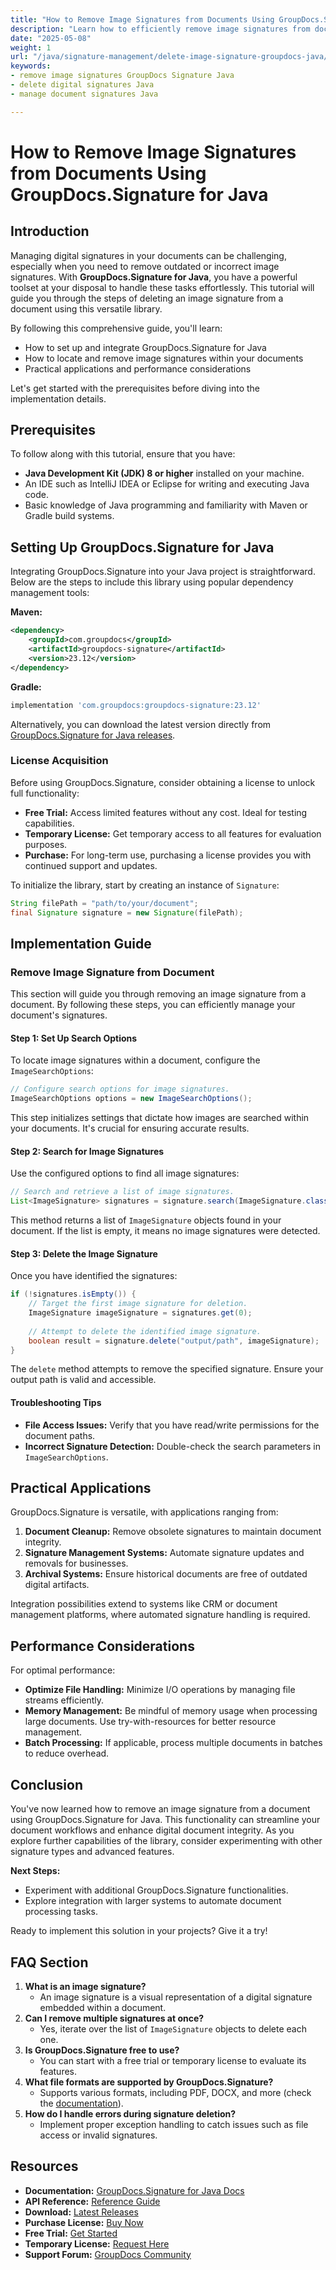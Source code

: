 ```yaml
---
title: "How to Remove Image Signatures from Documents Using GroupDocs.Signature for Java"
description: "Learn how to efficiently remove image signatures from documents using GroupDocs.Signature for Java with this step-by-step guide."
date: "2025-05-08"
weight: 1
url: "/java/signature-management/delete-image-signature-groupdocs-java/"
keywords:
- remove image signatures GroupDocs Signature Java
- delete digital signatures Java
- manage document signatures Java

---
```



# How to Remove Image Signatures from Documents Using GroupDocs.Signature for Java

## Introduction

Managing digital signatures in your documents can be challenging, especially when you need to remove outdated or incorrect image signatures. With **GroupDocs.Signature for Java**, you have a powerful toolset at your disposal to handle these tasks effortlessly. This tutorial will guide you through the steps of deleting an image signature from a document using this versatile library.

By following this comprehensive guide, you'll learn:
- How to set up and integrate GroupDocs.Signature for Java
- How to locate and remove image signatures within your documents
- Practical applications and performance considerations

Let's get started with the prerequisites before diving into the implementation details.

## Prerequisites

To follow along with this tutorial, ensure that you have:
- **Java Development Kit (JDK) 8 or higher** installed on your machine.
- An IDE such as IntelliJ IDEA or Eclipse for writing and executing Java code.
- Basic knowledge of Java programming and familiarity with Maven or Gradle build systems.

## Setting Up GroupDocs.Signature for Java

Integrating GroupDocs.Signature into your Java project is straightforward. Below are the steps to include this library using popular dependency management tools:

**Maven:**
```xml
<dependency>
    <groupId>com.groupdocs</groupId>
    <artifactId>groupdocs-signature</artifactId>
    <version>23.12</version>
</dependency>
```

**Gradle:**
```gradle
implementation 'com.groupdocs:groupdocs-signature:23.12'
```

Alternatively, you can download the latest version directly from [GroupDocs.Signature for Java releases](https://releases.groupdocs.com/signature/java/).

### License Acquisition

Before using GroupDocs.Signature, consider obtaining a license to unlock full functionality:
- **Free Trial:** Access limited features without any cost. Ideal for testing capabilities.
- **Temporary License:** Get temporary access to all features for evaluation purposes.
- **Purchase:** For long-term use, purchasing a license provides you with continued support and updates.

To initialize the library, start by creating an instance of `Signature`:
```java
String filePath = "path/to/your/document";
final Signature signature = new Signature(filePath);
```

## Implementation Guide

### Remove Image Signature from Document

This section will guide you through removing an image signature from a document. By following these steps, you can efficiently manage your document's signatures.

#### Step 1: Set Up Search Options

To locate image signatures within a document, configure the `ImageSearchOptions`:
```java
// Configure search options for image signatures.
ImageSearchOptions options = new ImageSearchOptions();
```
This step initializes settings that dictate how images are searched within your documents. It's crucial for ensuring accurate results.

#### Step 2: Search for Image Signatures

Use the configured options to find all image signatures:
```java
// Search and retrieve a list of image signatures.
List<ImageSignature> signatures = signature.search(ImageSignature.class, options);
```
This method returns a list of `ImageSignature` objects found in your document. If the list is empty, it means no image signatures were detected.

#### Step 3: Delete the Image Signature

Once you have identified the signatures:
```java
if (!signatures.isEmpty()) {
    // Target the first image signature for deletion.
    ImageSignature imageSignature = signatures.get(0);
    
    // Attempt to delete the identified image signature.
    boolean result = signature.delete("output/path", imageSignature);
}
```
The `delete` method attempts to remove the specified signature. Ensure your output path is valid and accessible.

#### Troubleshooting Tips
- **File Access Issues:** Verify that you have read/write permissions for the document paths.
- **Incorrect Signature Detection:** Double-check the search parameters in `ImageSearchOptions`.

## Practical Applications

GroupDocs.Signature is versatile, with applications ranging from:
1. **Document Cleanup:** Remove obsolete signatures to maintain document integrity.
2. **Signature Management Systems:** Automate signature updates and removals for businesses.
3. **Archival Systems:** Ensure historical documents are free of outdated digital artifacts.

Integration possibilities extend to systems like CRM or document management platforms, where automated signature handling is required.

## Performance Considerations

For optimal performance:
- **Optimize File Handling:** Minimize I/O operations by managing file streams efficiently.
- **Memory Management:** Be mindful of memory usage when processing large documents. Use try-with-resources for better resource management.
- **Batch Processing:** If applicable, process multiple documents in batches to reduce overhead.

## Conclusion

You've now learned how to remove an image signature from a document using GroupDocs.Signature for Java. This functionality can streamline your document workflows and enhance digital document integrity. As you explore further capabilities of the library, consider experimenting with other signature types and advanced features.

**Next Steps:**
- Experiment with additional GroupDocs.Signature functionalities.
- Explore integration with larger systems to automate document processing tasks.

Ready to implement this solution in your projects? Give it a try!

## FAQ Section

1. **What is an image signature?**
   - An image signature is a visual representation of a digital signature embedded within a document.
2. **Can I remove multiple signatures at once?**
   - Yes, iterate over the list of `ImageSignature` objects to delete each one.
3. **Is GroupDocs.Signature free to use?**
   - You can start with a free trial or temporary license to evaluate its features.
4. **What file formats are supported by GroupDocs.Signature?**
   - Supports various formats, including PDF, DOCX, and more (check the [documentation](https://docs.groupdocs.com/signature/java/)).
5. **How do I handle errors during signature deletion?**
   - Implement proper exception handling to catch issues such as file access or invalid signatures.

## Resources
- **Documentation:** [GroupDocs.Signature for Java Docs](https://docs.groupdocs.com/signature/java/)
- **API Reference:** [Reference Guide](https://reference.groupdocs.com/signature/java/)
- **Download:** [Latest Releases](https://releases.groupdocs.com/signature/java/)
- **Purchase License:** [Buy Now](https://purchase.groupdocs.com/buy)
- **Free Trial:** [Get Started](https://releases.groupdocs.com/signature/java/)
- **Temporary License:** [Request Here](https://purchase.groupdocs.com/temporary-license/)
- **Support Forum:** [GroupDocs Community](https://forum.groupdocs.com/c/signature/)

